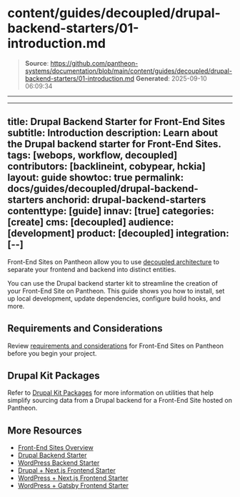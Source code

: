 # content/guides/decoupled/drupal-backend-starters/01-introduction.md

> **Source**: https://github.com/pantheon-systems/documentation/blob/main/content/guides/decoupled/drupal-backend-starters/01-introduction.md
> **Generated**: 2025-09-10 06:09:34

---

---
title: Drupal Backend Starter for Front-End Sites
subtitle: Introduction
description: Learn about the Drupal backend starter for Front-End Sites.
tags: [webops, workflow, decoupled]
contributors: [backlineint, cobypear, hckia]
layout: guide
showtoc: true
permalink: docs/guides/decoupled/drupal-backend-starters
anchorid: drupal-backend-starters
contenttype: [guide]
innav: [true]
categories: [create]
cms: [decoupled]
audience: [development]
product: [decoupled]
integration: [--]
---

Front-End Sites on Pantheon allow you to use [decoupled architecture](/guides/decoupled/overview/#what-is-a-decoupled-site) to separate your frontend and backend into distinct entities.

You can use the Drupal backend starter kit to streamline the creation of your Front-End Site on Pantheon. This guide shows you how to install, set up local development, update dependencies, configure build hooks, and more.

## Requirements and Considerations

Review [requirements and considerations](/guides/decoupled/overview/considerations) for Front-End Sites on Pantheon before you begin your project.

## Drupal Kit Packages

Refer to [Drupal Kit Packages](https://decoupledkit.pantheon.io/docs/Packages/drupal-kit/) for more information on utilities that help simplify sourcing data from a Drupal backend for a Front-End Site hosted on Pantheon.

## More Resources

- [Front-End Sites Overview](/guides/decoupled/overview)
- [Drupal Backend Starter](/guides/decoupled/drupal-backend-starters)
- [WordPress Backend Starter](/guides/decoupled/wp-backend-starters)
- [Drupal + Next.js Frontend Starter](/guides/decoupled/drupal-nextjs-frontend-starters)
- [WordPress + Next.js Frontend Starter](/guides/decoupled/wp-nextjs-frontend-starters)
- [WordPress + Gatsby Frontend Starter](/guides/decoupled/wp-gatsby-frontend-starters)
